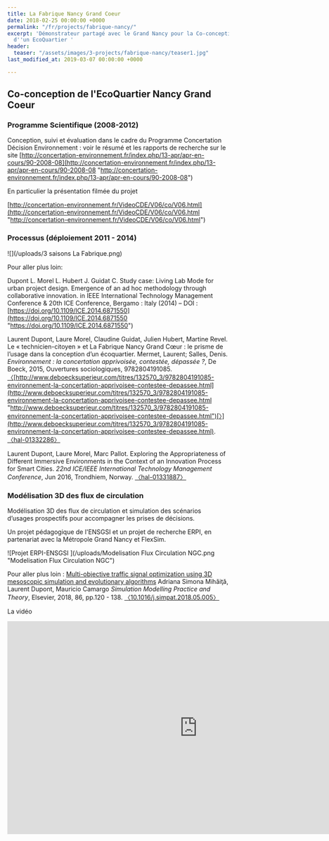 ```yaml
---
title: La Fabrique Nancy Grand Coeur
date: 2018-02-25 00:00:00 +0000
permalink: "/fr/projects/fabrique-nancy/"
excerpt: 'Démonstrateur partagé avec le Grand Nancy pour la Co-conception par l''usage
  d''un EcoQuartier '
header:
  teaser: "/assets/images/3-projects/fabrique-nancy/teaser1.jpg"
last_modified_at: 2019-03-07 00:00:00 +0000

---
```

## Co-conception de l'EcoQuartier Nancy Grand Coeur

### Programme Scientifique (2008-2012)

Conception, suivi et évaluation dans le cadre du Programme Concertation Décision Environnement : voir le résumé et les rapports de recherche sur le site [http://concertation-environnement.fr/index.php/13-apr/apr-en-cours/90-2008-08](http://concertation-environnement.fr/index.php/13-apr/apr-en-cours/90-2008-08 "http://concertation-environnement.fr/index.php/13-apr/apr-en-cours/90-2008-08")

En particulier la présentation filmée du projet

[http://concertation-environnement.fr/VideoCDE/V06/co/V06.html](http://concertation-environnement.fr/VideoCDE/V06/co/V06.html "http://concertation-environnement.fr/VideoCDE/V06/co/V06.html")

### Processus (déploiement 2011 - 2014)

![](/uploads/3 saisons La Fabrique.png)

Pour aller plus loin:

Dupont L. Morel L. Hubert J. Guidat C. Study case: Living Lab Mode for urban project design. Emergence of an ad hoc methodology through collaborative innovation. in IEEE International Technology Management Conference & 20th ICE Conference, Bergamo : Italy (2014) – DOI : [https://doi.org/10.1109/ICE.2014.6871550](https://doi.org/10.1109/ICE.2014.6871550 "https://doi.org/10.1109/ICE.2014.6871550")

Laurent Dupont, Laure Morel, Claudine Guidat, Julien Hubert, Martine Revel. Le « technicien-citoyen » et La Fabrique Nancy Grand Cœur : le prisme de l’usage dans la conception d’un écoquartier. Mermet, Laurent; Salles, Denis. _Environnement : la concertation apprivoisée, contestée, dépassée ?_, De Boeck, 2015, Ouvertures sociologiques, 9782804191085. [〈](http://www.deboecksuperieur.com/titres/132570_3/9782804191085-environnement-la-concertation-apprivoisee-contestee-depassee.html)[http://www.deboecksuperieur.com/titres/132570_3/9782804191085-environnement-la-concertation-apprivoisee-contestee-depassee.html](http://www.deboecksuperieur.com/titres/132570_3/9782804191085-environnement-la-concertation-apprivoisee-contestee-depassee.html "http://www.deboecksuperieur.com/titres/132570_3/9782804191085-environnement-la-concertation-apprivoisee-contestee-depassee.html")[〉](http://www.deboecksuperieur.com/titres/132570_3/9782804191085-environnement-la-concertation-apprivoisee-contestee-depassee.html). [〈hal-01332286〉](https://hal.archives-ouvertes.fr/hal-01332286)

Laurent Dupont, Laure Morel, Marc Pallot. Exploring the Appropriateness of Different Immersive Environments in the Context of an Innovation Process for Smart Cities. _22nd ICE/IEEE International Technology Management Conference_, Jun 2016, Trondhiem, Norway. [〈hal-01331887〉](https://hal.archives-ouvertes.fr/hal-01331887)

### Modélisation 3D des flux de circulation

Modélisation 3D des flux de circulation et simulation des scénarios d’usages prospectifs pour accompagner les prises de décisions.

Un projet pédagogique de l'ENSGSI et un projet de recherche ERPI, en partenariat avec la Métropole Grand Nancy et FlexSim.

![Projet ERPI-ENSGSI ](/uploads/Modelisation Flux Circulation NGC.png "Modelisation Flux Circulation NGC")

Pour aller plus loin : [Multi-objective traffic signal optimization using 3D mesoscopic simulation and evolutionary algorithms](https://hal.univ-lorraine.fr/hal-01796613) Adriana Simona Mihăiţă, Laurent Dupont, Mauricio Camargo _Simulation Modelling Practice and Theory_, Elsevier, 2018, 86, pp.120 - 138. [〈10.1016/j.simpat.2018.05.005〉](https://dx.doi.org/10.1016/j.simpat.2018.05.005)

La vidéo

<iframe width="863" height="485" src="https://www.youtube.com/embed/wSphexsNeEw?list=PLVQ7IUpDOr6ikBDtqxuhgiZIBxoEX-fKp" frameborder="0" allow="accelerometer; autoplay; encrypted-media; gyroscope; picture-in-picture" allowfullscreen></iframe>